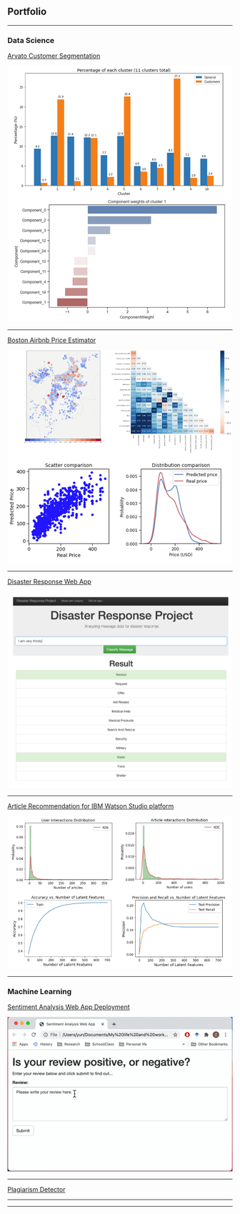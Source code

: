 ## Portfolio

---

### Data Science

[Arvato Customer Segmentation](https://zhaoyunma.medium.com/customer-segmentation-and-potential-customer-prediction-943760a4f6da)

<img src="DS_project/project_1.png?raw=true"/>

---
[Boston Airbnb Price Estimator](https://zhaoyunma.medium.com/boston-airbnb-listing-price-estimator-ea34e5370395)

<img src="DS_project/project_2.png?raw=true"/>

---
[Disaster Response Web App](https://github.com/SweetAdjPotato/disaster_response)

<img src="DS_project/project_3.png?raw=true"/>

---

[Article Recommendation for IBM Watson Studio platform](https://github.com/SweetAdjPotato/Recommendation_with_IBM)

<img src="DS_project/project_4.png?raw=true"/>

---

### Machine Learning

[Sentiment Analysis Web App Deployment](https://github.com/SweetAdjPotato/Sentiment-Analysis-WepApp-Deployment)

<img src="ML_project/web_app_demo.gif?raw=true"/>

---

[Plagiarism Detector](https://github.com/SweetAdjPotato/plagairism-detector)

---




---

<!-- Remove above link if you don't want to attibute -->
